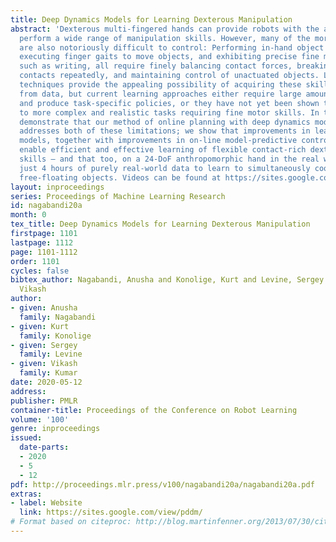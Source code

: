 ```yaml
---
title: Deep Dynamics Models for Learning Dexterous Manipulation
abstract: 'Dexterous multi-fingered hands can provide robots with the ability to flexibly
  perform a wide range of manipulation skills. However, many of the more complex behaviors
  are also notoriously difficult to control: Performing in-hand object manipulation,
  executing finger gaits to move objects, and exhibiting precise fine motor skills
  such as writing, all require finely balancing contact forces, breaking and reestablishing
  contacts repeatedly, and maintaining control of unactuated objects. Learning-based
  techniques provide the appealing possibility of acquiring these skills directly
  from data, but current learning approaches either require large amounts of data
  and produce task-specific policies, or they have not yet been shown to scale up
  to more complex and realistic tasks requiring fine motor skills. In this work, we
  demonstrate that our method of online planning with deep dynamics models (PDDM)
  addresses both of these limitations; we show that improvements in learned dynamics
  models, together with improvements in on-line model-predictive control, can indeed
  enable efficient and effective learning of flexible contact-rich dexterous manipulation
  skills – and that too, on a 24-DoF anthropomorphic hand in the real world, using
  just 4 hours of purely real-world data to learn to simultaneously coordinate multiple
  free-floating objects. Videos can be found at https://sites.google.com/view/pddm/.'
layout: inproceedings
series: Proceedings of Machine Learning Research
id: nagabandi20a
month: 0
tex_title: Deep Dynamics Models for Learning Dexterous Manipulation
firstpage: 1101
lastpage: 1112
page: 1101-1112
order: 1101
cycles: false
bibtex_author: Nagabandi, Anusha and Konolige, Kurt and Levine, Sergey and Kumar,
  Vikash
author:
- given: Anusha
  family: Nagabandi
- given: Kurt
  family: Konolige
- given: Sergey
  family: Levine
- given: Vikash
  family: Kumar
date: 2020-05-12
address: 
publisher: PMLR
container-title: Proceedings of the Conference on Robot Learning
volume: '100'
genre: inproceedings
issued:
  date-parts:
  - 2020
  - 5
  - 12
pdf: http://proceedings.mlr.press/v100/nagabandi20a/nagabandi20a.pdf
extras:
- label: Website
  link: https://sites.google.com/view/pddm/
# Format based on citeproc: http://blog.martinfenner.org/2013/07/30/citeproc-yaml-for-bibliographies/
---
```

